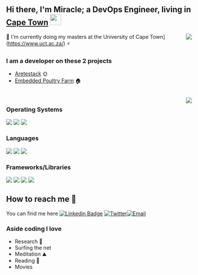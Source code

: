 ## Hi there, I'm Miracle; a DevOps Engineer, living in [Cape Town](https://maps.app.goo.gl/rboe9S7oDNoPpDL28) <img src="https://raw.githubusercontent.com/MartinHeinz/MartinHeinz/master/wave.gif" width="30px">

<img align="right" src="https://github-readme-stats.vercel.app/api?username=MamaAfrica&count_private=true&show_icons=true&hide_title=true&hide=stars,contribs&theme=dracula" />

👻 I'm currently doing my masters at the University of Cape Town](https://www.uct.ac.za/) ⚡

### I am a developer on these 2 projects

- [Aretestack](https://nnabukomiracle.aretestack.com/) 🌞
- [Embedded Poultry Farm](https://www.researchgate.net/publication/334376500_Design_and_Implementation_of_an_Embedded_Poultry_Farm) 🏠

<br>

<img align="right" src="https://github-readme-stats.vercel.app/api/top-langs/?username=MamaAfrica&hide=HTML,CSS&theme=dracula&langs_count=10" />

### Operating Systems

![](https://img.shields.io/badge/Linux-informational?style=flat&logo=Linux&logoColor=white&color=6A6C6E)
![](https://img.shields.io/badge/Windows-informational?style=flat&logo=Windows&logoColor=white&color=6A6C6E)
![](https://img.shields.io/badge/MacOS-informational?style=flat&logo=Apple&logoColor=white&color=6A6C6E)

### Languages

![](https://img.shields.io/badge/JS-informational?style=flat&logo=JavaScript&logoColor=white&color=6A6C6E)
![](https://img.shields.io/badge/CSS3-informational?style=flat&logo=CSS3&logoColor=white&color=6A6C6E)
![](https://img.shields.io/badge/Python-informational?style=flat&logo=Python&logoColor=white&color=6A6C6E)

### Frameworks/Libraries

[![](https://img.shields.io/badge/React-informational?style=flat&logo=React&logoColor=white&color=6A6C6E)](https://github.com/facebook/react)
[![](https://img.shields.io/badge/Django-informational?style=flat&logo=Django&logoColor=white&color=6A6C6E)](https://github.com/django/django)
[![](https://img.shields.io/badge/Pandas-informational?style=flat&logo=Pandas&logoColor=white&color=6A6C6E)](https://github.com/pandas-dev/pandas)
[![](https://img.shields.io/badge/Numpy-informational?style=flat&logo=Numpy&logoColor=white&color=6A6C6E)](https://github.com/numpy/numpy)

## How to reach me 🤙

You can find me here [![Linkedin Badge](https://img.shields.io/badge/LinkedIn-grey?style=flat-square&logo=Linkedin&logoColor=blue&link=https://www.linkedin.com/in/miracle-nnabuko/)](https://www.linkedin.com/in/miracle-nnabuko/)
[![Twitter](https://img.shields.io/badge/Twitter-grey?style=flat-square&logo=Twitter&logoColor=Blue&link=https://twitter.com/nnabukomiracle)](https://twitter.com/nnabukomiracle)[![Email](https://img.shields.io/badge/Gmail-grey?style=flat-square&logo=Gmail&logoColor=Blue&link=mailto:nnabukomiracle@gmail.com)](mailto:nnabukomiracle@gmail.com)

### Aside coding I love

- Research 🔭
- Surfing the net
- Meditation ⛰
- Reading 📖
- Movies

<!-- Links to your social media accounts -->

[1]: https://twitter.com/nnabukomiracle
[2]: https://www.linkedin.com/in/miracle-nnabuko/
[3]: https://instagram.com/miraclennabuko

<!--**CutiePi/CutiePi** is a ✨ _special_ ✨ repository because its `README.md` (this file) appears on your GitHub profile.

Here are some ideas to get you started:

- 🔭 I’m currently working on ...
- 🌱 I’m currently learning ...
- 👯 I’m looking to collaborate on ...
- 🤔 I’m looking for help with ...
- 💬 Ask me about ...
- 📫 How to reach me: ...
- 😄 Pronouns: ...
- ⚡ Fun fact: ...
-->
